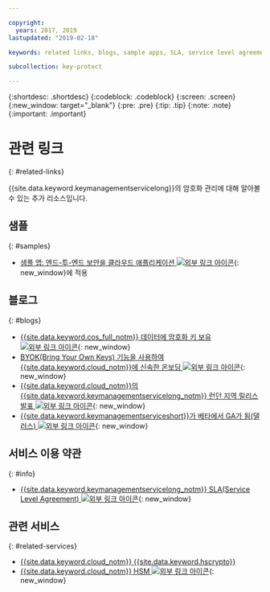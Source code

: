 ```yaml
---

copyright:
  years: 2017, 2019
lastupdated: "2019-02-18"

keywords: related links, blogs, sample apps, SLA, service level agreement

subcollection: key-protect

---
```


{:shortdesc: .shortdesc}
{:codeblock: .codeblock}
{:screen: .screen}
{:new_window: target="_blank"}
{:pre: .pre}
{:tip: .tip}
{:note: .note}
{:important: .important}

# 관련 링크
{: #related-links}

{{site.data.keyword.keymanagementservicelong}}의 암호화 관리에 대해 알아볼 수 있는 추가 리소스입니다.

## 샘플
{: #samples}

- [샘플 앱: 엔드-투-엔드 보안을 클라우드 애플리케이션 ![외부 링크 아이콘](../../icons/launch-glyph.svg "외부 링크 아이콘")](https://github.com/IBM-Cloud/secure-file-storage){: new_window}에 적용

## 블로그
{: #blogs}

- [{{site.data.keyword.cos_full_notm}} 데이터에 암호화 키 보유 ![외부 링크 아이콘](../../icons/launch-glyph.svg "외부 링크 아이콘")](https://www.ibm.com/w3-techblog/use-cases/2018/06/encryption-keys-cloud-object-storage/){: new_window}
- [BYOK(Bring Your Own Keys) 기능을 사용하여 {{site.data.keyword.cloud_notm}}에 신속한 온보딩 ![외부 링크 아이콘](../../icons/launch-glyph.svg "외부 링크 아이콘")](https://www.ibm.com/w3-techblog/security/2018/06/byok-key-protect/){: new_window}
- [{{site.data.keyword.cloud_notm}}의 {{site.data.keyword.keymanagementservicelong_notm}} 런던 지역 릴리스 발표 ![외부 링크 아이콘](../../icons/launch-glyph.svg "외부 링크 아이콘")](https://www.ibm.com/blogs/bluemix/2017/12/announcing-ibm-key-protect-london-region-release-ibm-cloud/){: new_window}
- [{{site.data.keyword.keymanagementserviceshort}}가 베타에서 GA가 됨(댈러스) ![외부 링크 아이콘](../../icons/launch-glyph.svg "외부 링크 아이콘")](https://www.ibm.com/blogs/bluemix/2016/12/dallas-key-protect-ga/){: new_window}

## 서비스 이용 약관
{: #info}

- [{{site.data.keyword.keymanagementservicelong_notm}} SLA(Service Level Agreement) ![외부 링크 아이콘](../../icons/launch-glyph.svg "외부 링크 아이콘")](https://www.ibm.com/software/sla/sladb.nsf/sla/bm-7603-02){: new_window}

## 관련 서비스
{: #related-services}

- [{{site.data.keyword.cloud_notm}} {{site.data.keyword.hscrypto}}](/docs/services/hs-crypto?topic=hs-crypto-get-started)
- [{{site.data.keyword.cloud_notm}} HSM ![외부 링크 아이콘](../../icons/launch-glyph.svg "외부 링크 아이콘")](https://www.ibm.com/cloud/hardware-security-module){: new_window}

